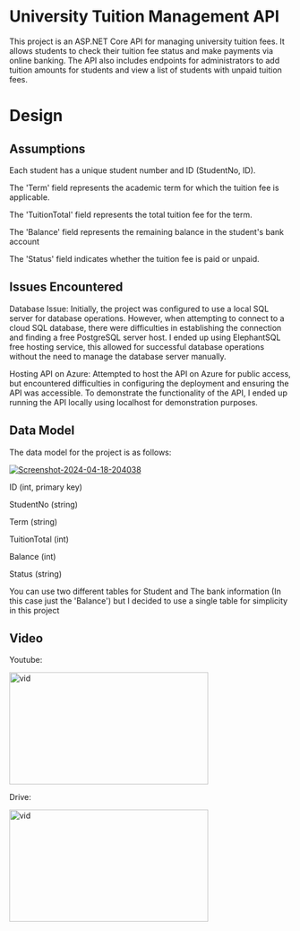 # University Tuition Management API
This project is an ASP.NET Core API for managing university tuition fees. It allows students to check their tuition fee status and make payments via online banking. The API also includes endpoints for administrators to add tuition amounts for students and view a list of students with unpaid tuition fees.

# Design
## Assumptions
Each student has a unique student number and ID (StudentNo, ID).

The 'Term' field represents the academic term for which the tuition fee is applicable.

The 'TuitionTotal' field represents the total tuition fee for the term.

The 'Balance' field represents the remaining balance in the student's bank account

The 'Status' field indicates whether the tuition fee is paid or unpaid.


## Issues Encountered
Database Issue: Initially, the project was configured to use a local SQL server for database operations. However, when attempting to connect to a cloud SQL database, there were difficulties in establishing the connection and finding a free PostgreSQL server host. I ended up using ElephantSQL 
free hosting service, this allowed for successful database operations without the need to manage the database server manually.

Hosting API on Azure:  Attempted to host the API on Azure for public access, but encountered difficulties in configuring the deployment and ensuring the API was accessible. To demonstrate the functionality of the API, I ended up running the API locally using localhost for demonstration purposes.


## Data Model
The data model for the project is as follows:

<a href="https://imgbb.com/"><img src="https://i.ibb.co/GnZ9z8h/Screenshot-2024-04-18-204038.png" alt="Screenshot-2024-04-18-204038" border="0" /></a>

ID (int, primary key)

StudentNo (string)

Term (string)

TuitionTotal (int)

Balance (int)

Status (string)

You can use two different tables for Student and The bank information (In this case just the 'Balance') but I decided to use a single table for simplicity in this project 

## Video
Youtube:


<a href="https://youtu.be/PXFdO77KNPA"><img src="https://img.youtube.com/vi/PXFdO77KNPA/0.jpg" alt="vid" border="0" width="355" height="200" /></a>


Drive:


<a href="https://drive.google.com/file/d/1uzy0w8jMStGZ-3xjisXb59fOfpzfheio/view?usp=sharing"><img src="https://i.ibb.co/82jQpBK/vid.png" alt="vid" border="0" width="355" height="200" /></a>


